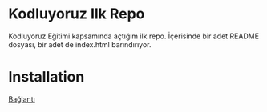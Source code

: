 # Kodluyoruz Ilk Repo
Kodluyoruz Eğitimi kapsamında açtığım ilk repo. İçerisinde bir adet README dosyası, bir adet de index.html barındırıyor.

# Installation

[Bağlantı](https://github.com/VolkanGoksu/kodluyoruzilkrepo.git)
